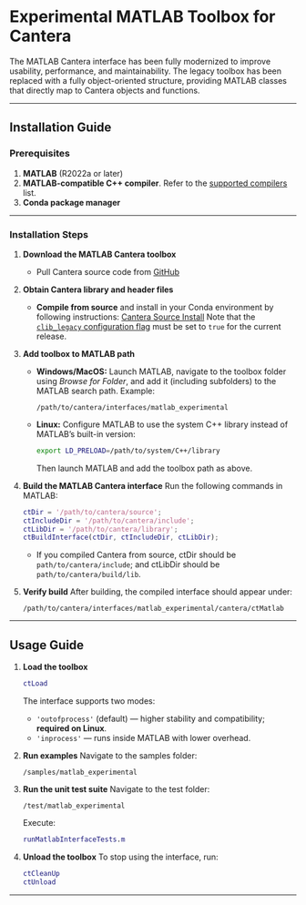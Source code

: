 # Experimental MATLAB Toolbox for Cantera

The MATLAB Cantera interface has been fully modernized to improve usability,
performance, and maintainability. The legacy toolbox has been replaced with
a fully object-oriented structure, providing MATLAB classes that directly map to
Cantera objects and functions.

---

## Installation Guide

### Prerequisites

1. **MATLAB** (R2022a or later)
2. **MATLAB-compatible C++ compiler**. Refer to the [supported compilers](https://www.mathworks.com/support/requirements/supported-compilers.html) list.
3. **Conda package manager**

---

### Installation Steps

1. **Download the MATLAB Cantera toolbox**

   * Pull Cantera source code from [GitHub](https://github.com/Cantera/cantera)

2. **Obtain Cantera library and header files**

   * **Compile from source** and install in your Conda environment by following
   instructions: [Cantera Source Install](https://cantera.org/stable/develop/index.html)
   Note that the [`clib_legacy` configuration flag](https://cantera.org/3.1/develop/compiling/config-options.html) must be set to `true` for the current
   release.


3. **Add toolbox to MATLAB path**

   * **Windows/MacOS:** Launch MATLAB, navigate to the toolbox folder using *Browse for Folder*, and add it (including subfolders) to the MATLAB search path.
     Example:

     ```
     /path/to/cantera/interfaces/matlab_experimental
     ```
   * **Linux:** Configure MATLAB to use the system C++ library instead of MATLAB’s built-in version:

     ```bash
     export LD_PRELOAD=/path/to/system/C++/library
     ```

     Then launch MATLAB and add the toolbox path as above.

4. **Build the MATLAB Cantera interface**
   Run the following commands in MATLAB:

   ```matlab
   ctDir = '/path/to/cantera/source';
   ctIncludeDir = '/path/to/cantera/include';
   ctLibDir = '/path/to/cantera/library';
   ctBuildInterface(ctDir, ctIncludeDir, ctLibDir);
   ```

   * If you compiled Cantera from source, ctDir should be `path/to/cantera/include`;
   and ctLibDir should be `path/to/cantera/build/lib`.

5. **Verify build**
   After building, the compiled interface should appear under:

   ```
   /path/to/cantera/interfaces/matlab_experimental/cantera/ctMatlab
   ```

---

## Usage Guide

1. **Load the toolbox**

   ```matlab
   ctLoad
   ```

   The interface supports two modes:

   * `'outofprocess'` (default) — higher stability and compatibility; **required on Linux**.
   * `'inprocess'` — runs inside MATLAB with lower overhead.

2. **Run examples**
   Navigate to the samples folder:

   ```
   /samples/matlab_experimental
   ```

3. **Run the unit test suite**
   Navigate to the test folder:

   ```
   /test/matlab_experimental
   ```

   Execute:

   ```matlab
   runMatlabInterfaceTests.m
   ```

4. **Unload the toolbox**
   To stop using the interface, run:

   ```matlab
   ctCleanUp
   ctUnload
   ```

---
